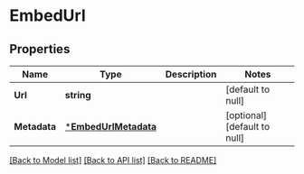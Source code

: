# EmbedUrl

## Properties
Name | Type | Description | Notes
------------ | ------------- | ------------- | -------------
**Url** | **string** |  | [default to null]
**Metadata** | [***EmbedUrlMetadata**](EmbedUrlMetadata.md) |  | [optional] [default to null]

[[Back to Model list]](../README.md#documentation-for-models) [[Back to API list]](../README.md#documentation-for-api-endpoints) [[Back to README]](../README.md)

